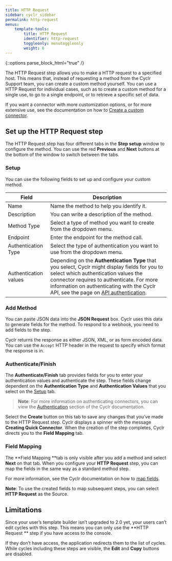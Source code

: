 ```yaml
---
title: HTTP Request
sidebar: cyclr_sidebar
permalink: http-request
menus:
    template-tools:
        title: HTTP Request
        identifier: http-request
        toggleonly: menutoggleonly
        weight: 6
---
```

{::options parse_block_html="true" /}
<section class="card">

The HTTP Request step allows you to make a HTTP request to a specified host. This means that, instead of requesting a method from the Cyclr Support team, you can create a custom method yourself. You can use a HTTP Request for individual cases, such as to create a custom method for a single use, to go to a single endpoint, or to retrieve a specific set of data.

If you want a connector with more customization options, or for more extensive use, see the documentation on how to [Create a custom connector](custom-connectors).

</section>
<section class="card">

## Set up the HTTP Request step

The HTTP Request step has four different tabs in the **Step setup** window to configure the method. You can use the red **Previous** and **Next** buttons at the bottom of the window to switch between the tabs.

### Setup

You can use the following fields to set up and configure your custom method.

| **Field** | **Description** |
|---|---|
| Name | Name the method to help you identify it. |
| Description | You can write a description of the method. |
| Method Type | Select a type of method you want to create from the dropdown menu. |
| Endpoint | Enter the endpoint for the method call. |
| Authentication Type | Select the type of authentication you want to use from the dropdown menu. |
| Authentication values | Depending on the **Authentication Type** that you select, Cyclr might display fields for you to select which authentication values the connector requires to authenticate. For more information on authenticating with the Cyclr API, see the page on [API authentication](cyclr-api-authentication). |

### Add Method

You can paste JSON data into the **JSON Request** box. Cyclr uses this data to generate fields for the method. To respond to a webhook, you need to add fields to the step.

Cyclr returns the response as either JSON, XML, or as form encoded data. You can use the `Accept` HTTP header in the request to specify which format the response is in.

### Authenticate/Finish

The **Authenticate/Finish** tab provides fields for you to enter your authentication values and authenticate the step. These fields change dependent on the **Authentication Type** and **Authentication Values** that you select on the [Setup](#setup) tab.

> **Note**: For more information on authenticating connectors, you can view the [Authentication](account-connector-authentication) section of the Cyclr documentation.

Select the **Create** button on this tab to save any changes that you’ve made to the HTTP Request step. Cyclr displays a spinner with the message **Creating Quick Connector**. When the creation of the step completes, Cyclr directs you to the **Field Mapping** tab.

### Field Mapping

The **Field Mapping **tab is only visible after you add a method and select **Next** on that tab. When you configure your **HTTP Request** step, you can map the fields in the same way as a standard method step.

For more information, see the Cyclr documentation on how to [map fields](field-mapping).

**Note**: To use the created fields to map subsequent steps, you can select **HTTP Request** as the Source.

</section>
<section class="card">

## Limitations

Since your user’s template builder isn’t upgraded to 2.0 yet, your users can’t edit cycles with this step. This means you can only use the **HTTP Request ** step if you have access to the console. 

If they don’t have access, the application redirects them to the list of cycles. While cycles including these steps are visible, the **Edit** and **Copy** buttons are disabled.

</section>